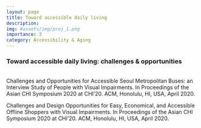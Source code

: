 ```yaml
---
layout: page
title: Toward accessible daily living
description:
img: #assets/img/proj_1.png
importance: 3
category: Accessibility & Aging
---
```


<h3>Toward accessible daily living: challenges & opportunities</h3>
<br>
Challenges and Opportunities for Accessible Seoul Metropolitan Buses: an Interview Study of People with Visual Impairments. In Proceedings of the Asian CHI Symposium 2020 at CHI’20. ACM, Honolulu, HI, USA, April 2020.

Challenges and Design Opportunities for Easy, Economical, and Accessible Offline Shoppers with Visual Impairments. In Proceedings of the Asian CHI Symposium 2020 at CHI’20. ACM, Honolulu, HI, USA, April 2020.
